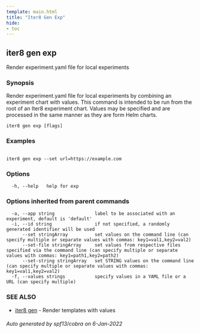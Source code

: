 ```yaml
---
template: main.html
title: "Iter8 Gen Exp"
hide:
- toc
---
```


## iter8 gen exp

Render experiment.yaml file for local experiments

### Synopsis


Render experiment.yaml file for local experiments by combining an experiment chart with values.
This command is intended to be run from the root of an Iter8 experiment chart. Values may be specified and are processed in the same manner as they are form Helm charts.

```
iter8 gen exp [flags]
```

### Examples

```

iter8 gen exp --set url=https://example.com

```

### Options

```
  -h, --help   help for exp
```

### Options inherited from parent commands

```
  -a, --app string               label to be associated with an experiment, default is 'default'
  -i, --id string                if not specified, a randomly generated identifier will be used
      --set stringArray          set values on the command line (can specify multiple or separate values with commas: key1=val1,key2=val2)
      --set-file stringArray     set values from respective files specified via the command line (can specify multiple or separate values with commas: key1=path1,key2=path2)
      --set-string stringArray   set STRING values on the command line (can specify multiple or separate values with commas: key1=val1,key2=val2)
  -f, --values strings           specify values in a YAML file or a URL (can specify multiple)
```

### SEE ALSO

* [iter8 gen](iter8_gen.md)	 - Render templates with values

###### Auto generated by spf13/cobra on 6-Jan-2022

